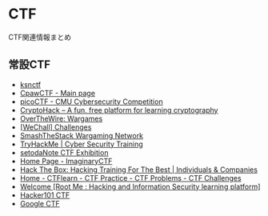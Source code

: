 # CTF
CTF関連情報まとめ

## 常設CTF
- [ksnctf](https://ksnctf.sweetduet.info/)
- [CpawCTF - Main page](https://ctf.cpaw.site/)
- [picoCTF - CMU Cybersecurity Competition](https://picoctf.com/)
- [CryptoHack – A fun, free platform for learning cryptography](https://cryptohack.org/)
- [OverTheWire: Wargames](https://overthewire.org/wargames/)
- [[WeChall] Challenges](http://www.wechall.net/challs/)
- [SmashTheStack Wargaming Network](https://www.smashthestack.org/)
- [TryHackMe | Cyber Security Training](https://tryhackme.com/)
- [setodaNote CTF Exhibition](https://ctfexh.setodanote.net/)
- [Home Page - ImaginaryCTF](https://imaginaryctf.org/)
- [Hack The Box: Hacking Training For The Best | Individuals & Companies](https://www.hackthebox.com/)
- [Home - CTFlearn - CTF Practice - CTF Problems - CTF Challenges](https://ctflearn.com/)
- [Welcome [Root Me : Hacking and Information Security learning platform]](https://www.root-me.org/?lang=en)
- [Hacker101 CTF](https://ctf.hacker101.com/)
- [Google CTF](https://capturetheflag.withgoogle.com/)